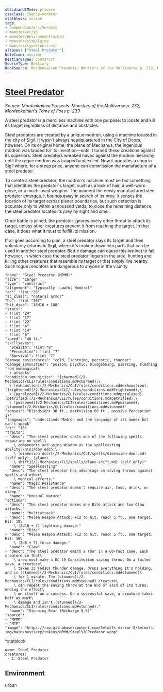 ```yaml
---
obsidianUIMode: preview
cssclass: json5e-monster
statblock: inline
tags:
- compendium/src/5e/mpmm
- monster/cr/16
- monster/environment/urban
- monster/size/large
- monster/type/construct
aliases: ["Steel Predator"]
NoteIcon: monster
BestiaryType: construct
SourceType: Bestiary
BookSource: Mordenkainen Presents: Monsters of the Multiverse p. 232, Mordenkainen's Tome of Foes p. 239
---
```

# [Steel Predator](2-Mechanics/CLI/bestiary/construct/steel-predator-mpmm.md)
*Source: Mordenkainen Presents: Monsters of the Multiverse p. 232, Mordenkainen's Tome of Foes p. 239*  

A steel predator is a merciless machine with one purpose: to locate and kill its target regardless of distance and obstacles.

Steel predators are created by a unique modron, using a machine located in the city of Sigil. It wasn't always headquartered in the City of Doors, however. On its original home, the plane of Mechanus, the ingenious modron was lauded for its invention—until it turned these creations against its superiors. Steel predators wreaked havoc against the modron hierarchy until the rogue modron was trapped and exiled. Now it operates a shop in Sigil where, for a steep price, anyone can commission the manufacture of a steel predator.

To create a steel predator, the modron's machine must be fed something that identifies the predator's target, such as a lock of hair, a well-worn glove, or a much-used weapon. The moment the newly manufactured steel predator emerges, it bounds away in search of its prey. It senses the location of its target across planar boundaries, but such detection is accurate only to within a thousand yards; to close the remaining distance, the steel predator locates its prey by sight and smell.

Once battle is joined, the predator ignores every other threat to attack its target, unless other creatures prevent it from reaching the target. In that case, it does what it must to fulfill its mission.

If all goes according to plan, a steel predator slays its target and then voluntarily returns to Sigil, where it's broken down into parts that can be used in another steel predator. Battle damage can cause this instinct to fail, however, in which case the steel predator lingers in the area, hunting and killing other creatures that resemble its target or that simply live nearby. Such rogue predators are dangerous to anyone in the vicinity.

```statblock
"name": "Steel Predator (MPMM)"
"size": "Large"
"type": "construct"
"alignment": "Typically  Lawful Neutral"
"ac": !!int "20"
"ac_class": "natural armor"
"hp": !!int "207"
"hit_dice": "18d10 + 108"
"stats":
- !!int "24"
- !!int "17"
- !!int "22"
- !!int "4"
- !!int "14"
- !!int "6"
"speed": "40 ft."
"skillsaves":
  "Stealth": !!int "8"
  "Perception": !!int "7"
  "Survival": !!int "7"
"damage_resistances": "cold, lightning, necrotic, thunder"
"damage_immunities": "poison; psychic; bludgeoning, piercing, slashing from nonmagical\
  \ attacks"
"condition_immunities": "[charmed](/2-Mechanics/CLI/rules/conditions.md#charmed),\
  \ [exhaustion](/2-Mechanics/CLI/rules/conditions.md#exhaustion), [frightened](/2-Mechanics/CLI/rules/conditions.md#frightened),\
  \ [paralyzed](/2-Mechanics/CLI/rules/conditions.md#paralyzed), [petrified](/2-Mechanics/CLI/rules/conditions.md#petrified),\
  \ [poisoned](/2-Mechanics/CLI/rules/conditions.md#poisoned), [stunned](/2-Mechanics/CLI/rules/conditions.md#stunned)"
"senses": "blindsight 30 ft., darkvision 60 ft., passive Perception 17"
"languages": "understands Modron and the language of its owner but can't speak"
"cr": "16"
"traits":
- "desc": "The steel predator casts one of the following spells, requiring no spell\
    \ components and using Wisdom as the spellcasting ability:\n\n3/day each:\
    \ [dimension door](/2-Mechanics/CLI/spells/dimension-door.md) (self only), [plane\
    \ shift](/2-Mechanics/CLI/spells/plane-shift.md) (self only)"
  "name": "Spellcasting"
- "desc": "The steel predator has advantage on saving throws against spells and other\
    \ magical effects."
  "name": "Magic Resistance"
- "desc": "The steel predator doesn't require air, food, drink, or sleep."
  "name": "Unusual Nature"
"actions":
- "desc": "The steel predator makes one Bite attack and two Claw attacks."
  "name": "Multiattack"
- "desc": "Melee Weapon Attack: +12 to hit, reach 5 ft., one target. Hit: 18\
    \ (2d10 + 7) lightning damage."
  "name": "Bite"
- "desc": "Melee Weapon Attack: +12 to hit, reach 5 ft., one target. Hit: 16\
    \ (2d8 + 7) force damage."
  "name": "Claw"
- "desc": "The steel predator emits a roar in a 60-foot cone. Each creature in that\
    \ area must make a DC 19 Constitution saving throw. On a failed save, a creature\
    \ takes 33 (6d10) thunder damage, drops everything it's holding, and is [stunned](/2-Mechanics/CLI/rules/conditions.md#stunned)\
    \ for 1 minute. The [stunned](/2-Mechanics/CLI/rules/conditions.md#stunned) creature\
    \ can repeat the saving throw at the end of each of its turns, ending the effect\
    \ on itself on a success. On a successful save, a creature takes half as much\
    \ damage and isn't [stunned](/2-Mechanics/CLI/rules/conditions.md#stunned)."
  "name": "Stunning Roar (Recharge 5-6)"
"source":
- "MPMM"
- "MTF"
"image": "https://raw.githubusercontent.com/5etools-mirror-2/5etools-img/main/bestiary/tokens/MPMM/Steel%20Predator.webp"
```
^statblock

```encounter-table
name: Steel Predator
creatures:
 - 1: Steel Predator
```

## Environment

urban